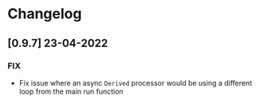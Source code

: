 # Changelog

## [0.9.7] 23-04-2022

### FIX

- Fix issue where an async `Derived` processor would be using a different loop from the main run function
